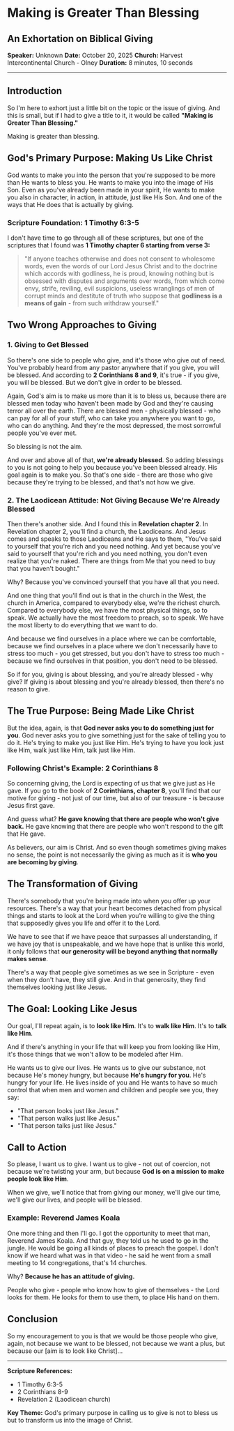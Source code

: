 # Making is Greater Than Blessing
## An Exhortation on Biblical Giving

**Speaker:** Unknown
**Date:** October 20, 2025
**Church:** Harvest Intercontinental Church - Olney
**Duration:** 8 minutes, 10 seconds

---

## Introduction

So I'm here to exhort just a little bit on the topic or the issue of giving. And this is small, but if I had to give a title to it, it would be called **"Making is Greater Than Blessing."**

Making is greater than blessing.

## God's Primary Purpose: Making Us Like Christ

God wants to make you into the person that you're supposed to be more than He wants to bless you. He wants to make you into the image of His Son. Even as you've already been made in your spirit, He wants to make you also in character, in action, in attitude, just like His Son. And one of the ways that He does that is actually by giving.

### Scripture Foundation: 1 Timothy 6:3-5

I don't have time to go through all of these scriptures, but one of the scriptures that I found was **1 Timothy chapter 6 starting from verse 3:**

> "If anyone teaches otherwise and does not consent to wholesome words, even the words of our Lord Jesus Christ and to the doctrine which accords with godliness, he is proud, knowing nothing but is obsessed with disputes and arguments over words, from which come envy, strife, reviling, evil suspicions, useless wranglings of men of corrupt minds and destitute of truth who suppose that **godliness is a means of gain** - from such withdraw yourself."

## Two Wrong Approaches to Giving

### 1. Giving to Get Blessed

So there's one side to people who give, and it's those who give out of need. You've probably heard from any pastor anywhere that if you give, you will be blessed. And according to **2 Corinthians 8 and 9**, it's true - if you give, you will be blessed. But we don't give in order to be blessed.

Again, God's aim is to make us more than it is to bless us, because there are blessed men today who haven't been made by God and they're causing terror all over the earth. There are blessed men - physically blessed - who can pay for all of your stuff, who can take you anywhere you want to go, who can do anything. And they're the most depressed, the most sorrowful people you've ever met.

So blessing is not the aim.

And over and above all of that, **we're already blessed**. So adding blessings to you is not going to help you because you've been blessed already. His goal again is to make you. So that's one side - there are those who give because they're trying to be blessed, and that's not how we give.

### 2. The Laodicean Attitude: Not Giving Because We're Already Blessed

Then there's another side. And I found this in **Revelation chapter 2**. In Revelation chapter 2, you'll find a church, the Laodiceans. And Jesus comes and speaks to those Laodiceans and He says to them, "You've said to yourself that you're rich and you need nothing. And yet because you've said to yourself that you're rich and you need nothing, you don't even realize that you're naked. There are things from Me that you need to buy that you haven't bought."

Why? Because you've convinced yourself that you have all that you need.

And one thing that you'll find out is that in the church in the West, the church in America, compared to everybody else, we're the richest church. Compared to everybody else, we have the most physical things, so to speak. We actually have the most freedom to preach, so to speak. We have the most liberty to do everything that we want to do.

And because we find ourselves in a place where we can be comfortable, because we find ourselves in a place where we don't necessarily have to stress too much - you get stressed, but you don't have to stress too much - because we find ourselves in that position, you don't need to be blessed.

So if for you, giving is about blessing, and you're already blessed - why give? If giving is about blessing and you're already blessed, then there's no reason to give.

## The True Purpose: Being Made Like Christ

But the idea, again, is that **God never asks you to do something just for you**. God never asks you to give something just for the sake of telling you to do it. He's trying to make you just like Him. He's trying to have you look just like Him, walk just like Him, talk just like Him.

### Following Christ's Example: 2 Corinthians 8

So concerning giving, the Lord is expecting of us that we give just as He gave. If you go to the book of **2 Corinthians, chapter 8**, you'll find that our motive for giving - not just of our time, but also of our treasure - is because Jesus first gave.

And guess what? **He gave knowing that there are people who won't give back.** He gave knowing that there are people who won't respond to the gift that He gave.

As believers, our aim is Christ. And so even though sometimes giving makes no sense, the point is not necessarily the giving as much as it is **who you are becoming by giving**.

## The Transformation of Giving

There's somebody that you're being made into when you offer up your resources. There's a way that your heart becomes detached from physical things and starts to look at the Lord when you're willing to give the thing that supposedly gives you life and offer it to the Lord.

We have to see that if we have peace that surpasses all understanding, if we have joy that is unspeakable, and we have hope that is unlike this world, it only follows that **our generosity will be beyond anything that normally makes sense**.

There's a way that people give sometimes as we see in Scripture - even when they don't have, they still give. And in that generosity, they find themselves looking just like Jesus.

## The Goal: Looking Like Jesus

Our goal, I'll repeat again, is to **look like Him**. It's to **walk like Him**. It's to **talk like Him**.

And if there's anything in your life that will keep you from looking like Him, it's those things that we won't allow to be modeled after Him.

He wants us to give our lives. He wants us to give our substance, not because He's money hungry, but because **He's hungry for you**. He's hungry for your life. He lives inside of you and He wants to have so much control that when men and women and children and people see you, they say:

- "That person looks just like Jesus."
- "That person walks just like Jesus."
- "That person talks just like Jesus."

## Call to Action

So please, I want us to give. I want us to give - not out of coercion, not because we're twisting your arm, but because **God is on a mission to make people look like Him**.

When we give, we'll notice that from giving our money, we'll give our time, we'll give our lives, and people will be blessed.

### Example: Reverend James Koala

One more thing and then I'll go. I got the opportunity to meet that man, Reverend James Koala. And that guy, they told us he used to go in the jungle. He would be going all kinds of places to preach the gospel. I don't know if we heard what was in that video - he said he went from a small meeting to 14 congregations, that's 14 churches.

Why? **Because he has an attitude of giving.**

People who give - people who know how to give of themselves - the Lord looks for them. He looks for them to use them, to place His hand on them.

## Conclusion

So my encouragement to you is that we would be those people who give, again, not because we want to be blessed, not because we want a plus, but because our [aim is to look like Christ]...

---

**Scripture References:**
- 1 Timothy 6:3-5
- 2 Corinthians 8-9
- Revelation 2 (Laodicean church)

**Key Theme:** God's primary purpose in calling us to give is not to bless us but to transform us into the image of Christ.
